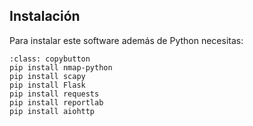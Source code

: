 ## Instalación 

Para instalar este software además de Python necesitas:

```{code-block}
:class: copybutton
pip install nmap-python
pip install scapy
pip install Flask
pip install requests
pip install reportlab
pip install aiohttp


```